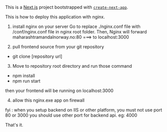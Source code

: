 This is a [Next.js](https://nextjs.org/) project bootstrapped with [`create-next-app`](https://github.com/vercel/next.js/tree/canary/packages/create-next-app).

This is how to deploy this application with nginx.

1. install nginx on your server
Go to replace ./nginx.conf file with /conf/nginx.conf file in nginx root folder.
Then, Nginx will forward 
    maharashtramandalnorway.no:80 ===> to localhost:3000

2. pull frontend source from your git repository
- git clone [repository url]
3. Move to repository root directory and run those command
- npm install
- npm run start

then your frontend will be running on localhost:3000

4. allow this nginx.exe app on firewall

fyi : when you setup backend on IIS or other platform, you must not use port 80 or 3000
you should use other port for backend api. eg: 4000

That's it.
